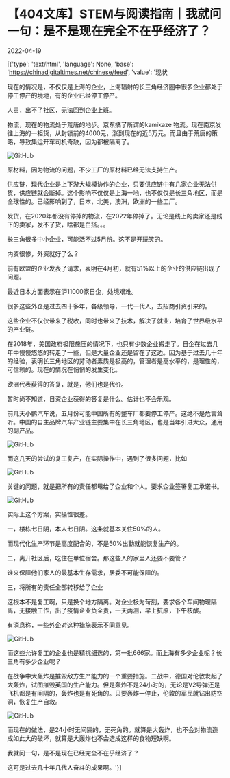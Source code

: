 # 【404文库】STEM与阅读指南｜我就问一句：是不是现在完全不在乎经济了？

2022-04-19

[{'type': 'text/html', 'language': None, 'base': 'https://chinadigitaltimes.net/chinese/feed', 'value': '现状

现在的情况是，不仅仅是上海的企业，上海辐射的长三角经济圈中很多企业都处于停工停产的境地，有的企业已经停工停产。

人员，出不了社区，无法回到企业上班。

物流，现在的物流处于荒唐的地步。京东搞了所谓的kamikaze 物流。现在南京发往上海的一柜货，从封锁前的4000元，涨到现在的近5万元。而且由于荒唐的策略，导致集运开车司机奇缺，因为都被隔离了。

![GitHub](https://chinadigitaltimes.net/chinese/files/2022/04/post-679811-625e619d824b4.png)

原材料，因为物流的问题，不少工厂的原材料已经无法支持生产。

供应链，现代企业是上下游大规模协作的企业，只要供应链中有几家企业无法供货，供应链就会断掉。这个影响不仅仅是上海一地，也不仅仅是长三角地区，而是全球性的。已经影响到了，日本，北美，澳洲，欧洲的一些工厂。

发货，在2020年都没有停掉的物流，在2022年停掉了。无论是线上的卖家还是线下的卖家，发不了货，啥都是白搭。。。

长三角很多中小企业，可能活不过5月份。这不是开玩笑的。

内资很惨，外资就好了么？

前有欧盟的企业发表了请求，表明在4月初，就有51%以上的企业的供应链出现了问题。

最近日本方面表示在沪11000家日企，处境艰难。

很多这些外企是过去四十多年，各级领导，一代一代人，去招商引资引来的。

这些企业不仅仅带来了税收，同时也带来了技术，解决了就业，培育了世界级水平的产业链。

在2018年，美国政府极限施压的情况下，也只有少数企业搬走了。日企在过去几年中慢慢悠悠的转走了一些，但是大量企业还是留在了这边。因为基于过去几十年的经验，表明长三角地区的劳动者素质是极高的，管理者是高水平的，是理性的，可信赖的。现在的情况在悄悄的发生变化。

欧洲代表获得的答复，就是，他们也是代价。

暂时尚不知道，日资企业获得的答复是什么。估计也不会乐观。

前几天小鹏汽车说，五月份可能中国所有的整车厂都要停工停产。这绝不是危言耸听。中国的自主品牌汽车产业链主要集中在长三角地区，也是当年引进大众，通用的副产品。

![GitHub](https://chinadigitaltimes.net/chinese/files/2022/04/post-679811-625e619df06c7.png)

而这几天的尝试的复工复产，在实际操作中，遇到了很多问题，比如

![GitHub](https://chinadigitaltimes.net/chinese/files/2022/04/post-679811-625e619e6e6f7.png)

关键的问题，就是把所有的责任都甩给了企业和个人。要求企业签署复工承诺书。

![GitHub](https://chinadigitaltimes.net/chinese/files/2022/04/post-679811-625e619ee12f6.)

实际上这个方案，实操性很差。

一，楼栋七日阴，本人七日阴。这条就基本关住50%的人。

而现代化生产环节是高度配合的，不是50%出勤就能恢复生产的。

二，离开社区后，吃住在单位宿舍。那这些人的家里人还要不要管？

谁来保障他们家人的最基本生存需求，居委不可能保障的。

三，将所有的责任全部转移给了企业

这根本不是复工啊，只是换个地方隔离。对企业极为苛刻，要求各个车间物理隔离，无接触工作，出了疫情企业负全责，一天两测，早上抗原，下午核酸。

有消息称，一些外企对这种措施表示不同意见。

![GitHub](https://chinadigitaltimes.net/chinese/files/2022/04/post-679811-625e619f5d6bc.png)

而这些允许复工的企业也是精挑细选的，第一批666家。而上海有多少企业呢？长三角有多少企业呢？

在战争中大轰炸是摧毁敌方生产能力的一个重要措施。二战中，德国对伦敦发起了大轰炸，试图摧毁英国的生产能力。但是轰炸不是24小时的，无论是V2导弹还是飞机都是有间隔的，轰炸也是有死角的。只要轰炸一停止，伦敦的军民就钻出防空洞，恢复生产自救。

![GitHub](https://chinadigitaltimes.net/chinese/files/2022/04/post-679811-625e619fc9a57.png)

而现在的做法，是24小时无间隔的，无死角的。就算是大轰炸，也不会对物流造成如此大的破坏，就算是大轰炸也不会造成这样的食物短缺啊。

我就问一句，是不是现在已经完全不在乎经济了？

这可是过去几十年几代人奋斗的成果啊。'}]
